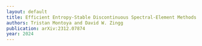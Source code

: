 ```yaml
---
layout: default
title: Efficient Entropy-Stable Discontinuous Spectral-Element Methods Using Tensor-Product Summation-by-Parts Operators on Triangles and Tetrahedra
authors: Tristan Montoya and David W. Zingg
publication: arXiv:2312.07874
year: 2024
---
```


